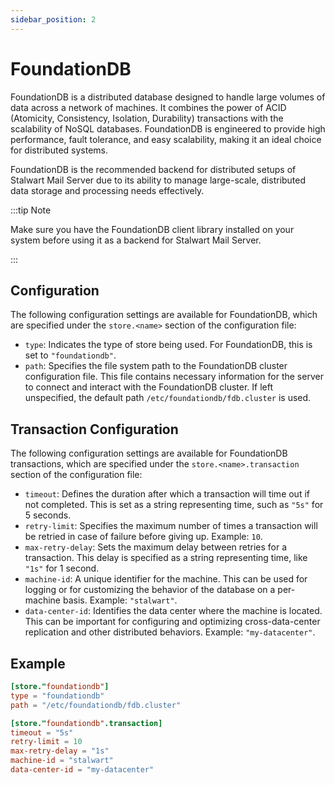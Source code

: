 ```yaml
---
sidebar_position: 2
---
```


# FoundationDB

FoundationDB is a distributed database designed to handle large volumes of data across a network of machines. It combines the power of ACID (Atomicity, Consistency, Isolation, Durability) transactions with the scalability of NoSQL databases. FoundationDB is engineered to provide high performance, fault tolerance, and easy scalability, making it an ideal choice for distributed systems.

FoundationDB is the recommended backend for distributed setups of Stalwart Mail Server due to its ability to manage large-scale, distributed data storage and processing needs effectively.

:::tip Note

Make sure you have the FoundationDB client library installed on your system before using it as a backend for Stalwart Mail Server. 

:::

## Configuration

The following configuration settings are available for FoundationDB, which are specified under the `store.<name>` section of the configuration file:

- `type`: Indicates the type of store being used. For FoundationDB, this is set to `"foundationdb"`.
- `path`: Specifies the file system path to the FoundationDB cluster configuration file. This file contains necessary information for the server to connect and interact with the FoundationDB cluster. If left unspecified, the default path `/etc/foundationdb/fdb.cluster` is used.

## Transaction Configuration

The following configuration settings are available for FoundationDB transactions, which are specified under the `store.<name>.transaction` section of the configuration file:

- `timeout`: Defines the duration after which a transaction will time out if not completed. This is set as a string representing time, such as `"5s"` for 5 seconds.
- `retry-limit`: Specifies the maximum number of times a transaction will be retried in case of failure before giving up. Example: `10`.
- `max-retry-delay`: Sets the maximum delay between retries for a transaction. This delay is specified as a string representing time, like `"1s"` for 1 second.
- `machine-id`: A unique identifier for the machine. This can be used for logging or for customizing the behavior of the database on a per-machine basis. Example: `"stalwart"`.
- `data-center-id`: Identifies the data center where the machine is located. This can be important for configuring and optimizing cross-data-center replication and other distributed behaviors. Example: `"my-datacenter"`.

## Example

```toml
[store."foundationdb"]
type = "foundationdb"
path = "/etc/foundationdb/fdb.cluster"

[store."foundationdb".transaction]
timeout = "5s"
retry-limit = 10
max-retry-delay = "1s"
machine-id = "stalwart"
data-center-id = "my-datacenter"
```
